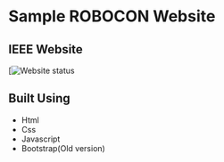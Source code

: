 # **Sample ROBOCON Website**

## IEEE Website

[![Website status](https://ieeerobocon.000webhostapp.com/)

## Built Using
- Html
- Css
- Javascript
- Bootstrap(Old version)
